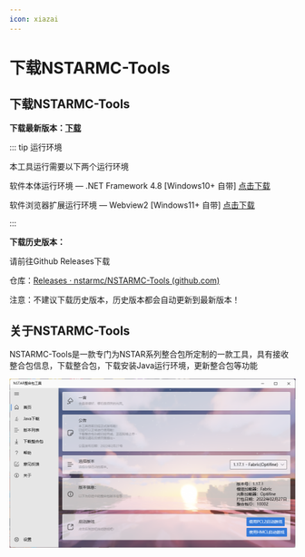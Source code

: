 ```yaml
---
icon: xiazai
---
```

# 下载NSTARMC-Tools

## 下载NSTARMC-Tools

**下载最新版本：[下载](https://res.nstarmc.cn/latest/NSTARMC-Tools.exe)**

::: tip 运行环境

本工具运行需要以下两个运行环境

软件本体运行环境 — .NET Framework 4.8 [Windows10+ 自带]  [点击下载](https://go.microsoft.com/fwlink/?linkid=2088631)  

软件浏览器扩展运行环境 — Webview2 [Windows11+ 自带]  [点击下载](https://msedge.sf.dl.delivery.mp.microsoft.com/filestreamingservice/files/61941fe4-55e6-4948-ac81-919de7e15d5b/MicrosoftEdgeWebView2RuntimeInstallerX64.exe)

:::



**下载历史版本：**

请前往Github Releases下载

仓库：[Releases · nstarmc/NSTARMC-Tools (github.com)](https://github.com/nstarmc/NSTARMC-Tools/releases)

注意：不建议下载历史版本，历史版本都会自动更新到最新版本！

## 关于NSTARMC-Tools

NSTARMC-Tools是一款专门为NSTAR系列整合包所定制的一款工具，具有接收整合包信息，下载整合包，下载安装Java运行环境，更新整合包等功能

![image-20220313113220763](./readme.assets/image-20220313113220763.png)
